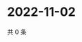 # 2022-11-02

共 0 条

<!-- BEGIN WEIBO -->
<!-- 最后更新时间 Wed Nov 02 2022 23:19:40 GMT+0800 (China Standard Time) -->

<!-- END WEIBO -->
